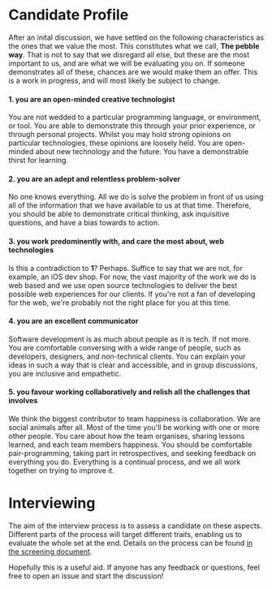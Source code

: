 # Candidate Profile

After an inital discussion, we have settled on the following characteristics as the ones that we value the most. This constitutes what we call, **The pebble way**. That is not to say that we disregard all else, but these are the most important to us, and are what we will be evaluating you on. If someone demonstrates all of these, chances are we would make them an offer. This is a work in progress, and will most likely be subject to change.

#### 1. you are an open-minded creative technologist

You are not wedded to a particular programming language, or environment, or tool. You are able to demonstrate this through your prior experience, or through personal projects. Whilst you may hold strong opinions on particular technologies, these opinions are loosely held. You are open-minded about new technology and the future. You have a demonstrable thirst for learning.

#### 2. you are an adept and relentless problem-solver

No one knows everything. All we do is solve the problem in front of us using all of the information that we have available to us at that time. Therefore, you should be able to demonstrate critical thinking, ask inquisitive questions, and have a bias towards to action.

#### 3. you work predominently with, and care the most about, web technologies

Is this a contradiction to **1**? Perhaps. Suffice to say that we are not, for example, an iOS dev shop. For now, the vast majority of the work we do is web based and we use open source technologies to deliver the best possible web experiences for our clients. If you're not a fan of developing for the web, we're probably not the right place for you at this time.

#### 4. you are an excellent communicator

Software development is as much about people as it is tech. If not more. You are comfortable conversing with a wide range of people, such as developers, designers, and non-technical clients. You can explain your ideas in such a way that is clear and accessible, and in group discussions, you are inclusive and empathetic.

#### 5. you favour working collaboratively and relish all the challenges that involves

We think the biggest contributor to team happiness is collaboration. We are social animals after all. Most of the time you'll be working with one or more other people. You care about how the team organises, sharing lessons learned, and each team members happiness. You should be comfortable pair-programming, taking part in retrospectives, and seeking feedback on everything you do. Everything is a continual process, and we all work together on trying to improve it.

# Interviewing

The aim of the interview process is to assess a candidate on these aspects. Different parts of the process will target different traits, enabling us to evaluate the whole set at the end. Details on the process can be found [in the screening document](https://github.com/pebblecode/pebble-handbook/blob/master/hiring-great-talent/developer/screening-candidates.md).

Hopefully this is a useful aid. If anyone has any feedback or questions, feel free to open an issue and start the discussion!

